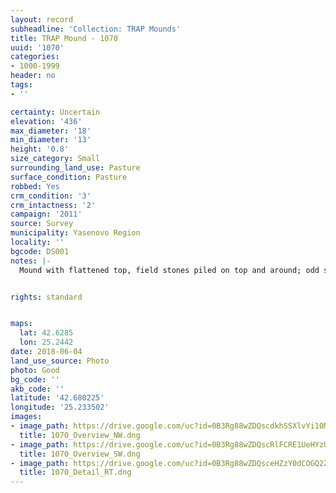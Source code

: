 ```yaml
---
layout: record
subheadline: 'Collection: TRAP Mounds'
title: TRAP Mound - 1070
uuid: '1070'
categories:
- 1000-1999
header: no
tags:
- ''

certainty: Uncertain
elevation: '436'
max_diameter: '18'
min_diameter: '13'
height: '0.8'
size_category: Small
surrounding_land_use: Pasture
surface_condition: Pasture
robbed: Yes
crm_condition: '3'
crm_intactness: '2'
campaign: '2011'
source: Survey
municipality: Yasenovo Region
locality: ''
bgcode: DS001
notes: |-
  Mound with flattened top, field stones piled on top and around; odd shape - squarish and flattened.


rights: standard


maps:
  lat: 42.6285
  lon: 25.2442
date: 2018-06-04
land_use_source: Photo
photo: Good
bg_code: ''
akb_code: ''
latitude: '42.680225'
longitude: '25.233502'
images:
- image_path: https://drive.google.com/uc?id=0B3Rg88wZDQscdkhSSXlvYi10MHc
  title: 1070_Overview_NW.dng
- image_path: https://drive.google.com/uc?id=0B3Rg88wZDQscRlFCRE1UeHYzUDg
  title: 1070_Overview_SW.dng
- image_path: https://drive.google.com/uc?id=0B3Rg88wZDQsceHZzY0dCOGQ2ZFk
  title: 1070_Detail_RT.dng
---
```


